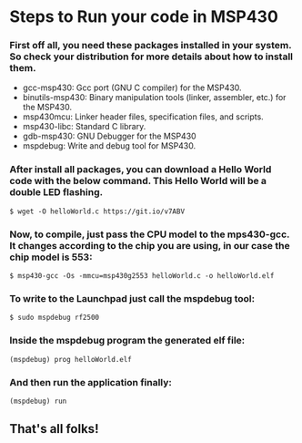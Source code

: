 # Steps to Run your code in MSP430

### First off all, you need these packages installed in your system. So check your distribution for more details about how to install them.
* gcc-msp430: Gcc port (GNU C compiler) for the MSP430.
* binutils-msp430: Binary manipulation tools (linker, assembler, etc.) for the MSP430.
* msp430mcu: Linker header files, specification files, and scripts.
* msp430-libc: Standard C library.
* gdb-msp430: GNU Debugger for the MSP430
* mspdebug: Write and debug tool for MSP430.

### After install all packages, you can download a Hello World code with the below command. This Hello World will be a double LED flashing.
```
$ wget -O helloWorld.c https://git.io/v7ABV
```

### Now, to compile, just pass the CPU model to the mps430-gcc. It changes according to the chip you are using, in our case the chip model is 553:
```
$ msp430-gcc -Os -mmcu=msp430g2553 helloWorld.c -o helloWorld.elf
```

### To write to the Launchpad just call the mspdebug tool:
```
$ sudo mspdebug rf2500
```

### Inside the mspdebug program the generated elf file:
```
(mspdebug) prog helloWorld.elf
```

### And then run the application finally:
```
(mspdebug) run
```

## That's all folks!
